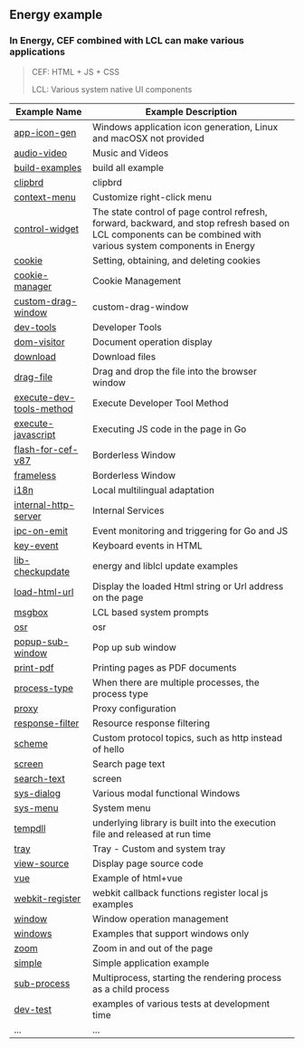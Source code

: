 ## Energy example
### In Energy, CEF combined with LCL can make various applications
> CEF: HTML + JS + CSS
>
> LCL: Various system native UI components

| Example Name                                         | Example Description                                                                                                                                             |
|------------------------------------------------------|-----------------------------------------------------------------------------------------------------------------------------------------------------------------|
| [app-icon-gen](app-icon-gen)                         | Windows application icon generation, Linux and macOSX not provided                                                                                              |
| [audio-video](audio-video)                           | Music and Videos                                                                                                                                                |
| [build-examples](build-examples)                     | build all example                                                                                                                                               |
| [clipbrd](clipbrd)                                   | clipbrd                                                                                                                                                         |
| [context-menu](context-menu)                         | Customize right-click menu                                                                                                                                      |
| [control-widget](control-widget)                     | The state control of page control refresh, forward, backward, and stop refresh based on LCL components can be combined with various system components in Energy |
| [cookie](cookie)                                     | Setting, obtaining, and deleting cookies                                                                                                                        |
| [cookie-manager](cookie-manager)                     | Cookie Management                                                                                                                                               |
| [custom-drag-window](custom-drag-window)             | custom-drag-window                                                                                                                                              |
| [dev-tools](dev-tools)                               | Developer Tools                                                                                                                                                 |
| [dom-visitor](dom-visitor)                           | Document operation display                                                                                                                                      |
| [download](download)                                 | Download files                                                                                                                                                  |
| [drag-file](drag-file)                               | Drag and drop the file into the browser window                                                                                                                  |
| [execute-dev-tools-method](execute-dev-tools-method) | Execute Developer Tool Method                                                                                                                                   |
| [execute-javascript](execute-javascript)             | Executing JS code in the page in Go                                                                                                                             |
| [flash-for-cef-v87](flash-for-cef-v87)               | Borderless Window                                                                                                                                               |
| [frameless](frameless)                               | Borderless Window                                                                                                                                               |
| [i18n](i18n)                                         | Local multilingual adaptation                                                                                                                                   |
| [internal-http-server](internal-http-server)         | Internal Services                                                                                                                                               |
| [ipc-on-emit](ipc-on-emit)                           | Event monitoring and triggering for Go and JS                                                                                                                   |
| [key-event](key-event)                               | Keyboard events in HTML                                                                                                                                         |
| [lib-checkupdate](lib-checkupdate)                   | energy and liblcl update examples                                                                                                                               |
| [load-html-url](load-html-url)                       | Display the loaded Html string or Url address on the page                                                                                                       |
| [msgbox](msgbox)                                     | LCL based system prompts                                                                                                                                        |
| [osr](osr)                                           | osr                                                                                                                                                             |
| [popup-sub-window](popup-sub-window)                 | Pop up sub window                                                                                                                                               |
| [print-pdf](print-pdf)                               | Printing pages as PDF documents                                                                                                                                 |
| [process-type](process-type)                         | When there are multiple processes, the process type                                                                                                             |
| [proxy](proxy)                                       | Proxy configuration                                                                                                                                             |
| [response-filter](response-filter)                   | Resource response filtering                                                                                                                                     |
| [scheme](scheme)                                     | Custom protocol topics, such as http instead of hello                                                                                                           |
| [screen](screen)                                     | Search page text                                                                                                                                                |
| [search-text](search-text)                           | screen                                                                                                                                                          |
| [sys-dialog](sys-dialog)                             | Various modal functional Windows                                                                                                                                |
| [sys-menu](sys-menu)                                 | System menu                                                                                                                                                     |
| [tempdll](tempdll)                                   | underlying library is built into the execution file and released at run time                                                                                    |
| [tray](tray)                                         | Tray - Custom and system tray                                                                                                                                   |
| [view-source](view-source)                           | Display page source code                                                                                                                                        |
| [vue](vue)                                           | Example of html+vue                                                                                                                                             |
| [webkit-register](webkit-register)                   | webkit callback functions register local js examples                                                                                                            |
| [window](window)                                     | Window operation management                                                                                                                                     |
| [windows](windows)                                   | Examples that support windows only                                                                                                                              |
| [zoom](zoom)                                         | Zoom in and out of the page                                                                                                                                     |
| [simple](simple)                                     | Simple application example                                                                                                                                      |
| [sub-process](sub-process)                           | Multiprocess, starting the rendering process as a child process                                                                                                 |
| [dev-test](dev-test)                                 | examples of various tests at development time                                                                                                                   |
| ...                                                  | ...                                                                                                                                                             |